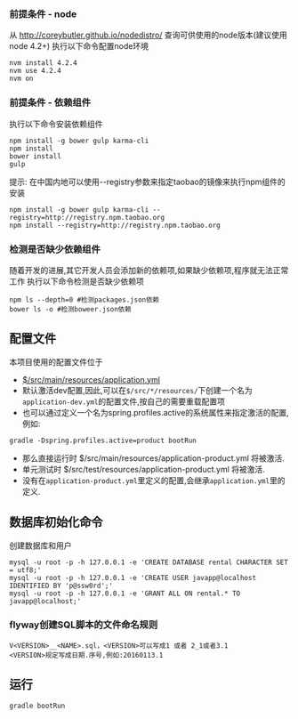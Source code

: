 ### 前提条件 - node
从 http://coreybutler.github.io/nodedistro/ 查询可供使用的node版本(建议使用node 4.2+)
执行以下命令配置node环境
```SHELL
nvm install 4.2.4
nvm use 4.2.4
nvm on
```

### 前提条件 - 依赖组件
执行以下命令安装依赖组件
```SHELL
npm install -g bower gulp karma-cli
npm install
bower install
gulp
```
提示: 在中国内地可以使用--registry参数来指定taobao的镜像来执行npm组件的安装
```SHELL
npm install -g bower gulp karma-cli --registry=http://registry.npm.taobao.org
npm install --registry=http://registry.npm.taobao.org
```

### 检测是否缺少依赖组件
随着开发的进展,其它开发人员会添加新的依赖项,如果缺少依赖项,程序就无法正常工作
执行以下命令检测是否缺少依赖项
```SHELL
npm ls --depth=0 #检测packages.json依赖
bower ls -o #检测boweer.json依赖
```


## 配置文件
本项目使用的配置文件位于
- [$/src/main/resources/application.yml](https://github.com/HP-Enterprise/Rental653/blob/dev/src/main/resources/application.yml)
- 默认激活dev配置,因此,可以在`$/src/*/resources/`下创建一个名为`application-dev.yml`的配置文件,按自己的需要重载配置项
- 也可以通过定义一个名为spring.profiles.active的系统属性来指定激活的配置,例如:
```SHELL
gradle -Dspring.profiles.active=product bootRun
```
- 那么直接运行时 $/src/main/resources/application-product.yml 将被激活.
- 单元测试时 $/src/test/resources/application-product.yml 将被激活.
- 没有在`application-product.yml`里定义的配置,会继承`application.yml`里的定义.

## 数据库初始化命令
创建数据库和用户
```SHELL
mysql -u root -p -h 127.0.0.1 -e 'CREATE DATABASE rental CHARACTER SET = utf8;'
mysql -u root -p -h 127.0.0.1 -e 'CREATE USER javapp@localhost IDENTIFIED BY 'p@ssw0rd';'
mysql -u root -p -h 127.0.0.1 -e 'GRANT ALL ON rental.* TO javapp@localhost;'
```

### flyway创建SQL脚本的文件命名规则
```
V<VERSION>__<NAME>.sql，<VERSION>可以写成1 或者 2_1或者3.1
<VERSION>规定写成日期.序号,例如:20160113.1
```


## 运行
```SHELL
gradle bootRun
```